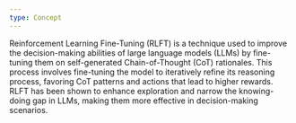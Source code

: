 ```yaml
---
type: Concept
---
```


Reinforcement Learning Fine-Tuning (RLFT) is a technique used to improve the decision-making abilities of large language models (LLMs) by fine-tuning them on self-generated Chain-of-Thought (CoT) rationales. This process involves fine-tuning the model to iteratively refine its reasoning process, favoring CoT patterns and actions that lead to higher rewards. RLFT has been shown to enhance exploration and narrow the knowing-doing gap in LLMs, making them more effective in decision-making scenarios.